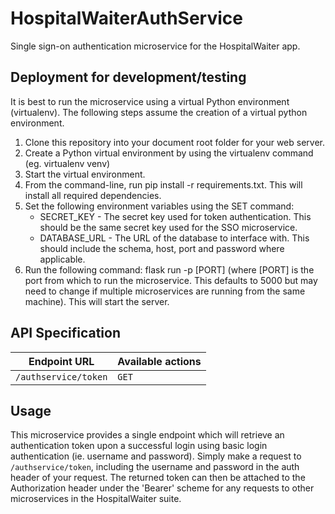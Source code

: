 # HospitalWaiterAuthService
Single sign-on authentication microservice for the HospitalWaiter app.

## Deployment for development/testing

It is best to run the microservice using a virtual Python environment (virtualenv). The following steps assume the creation of a virtual python environment.

1. Clone this repository into your document root folder for your web server.
2. Create a Python virtual environment by using the virtualenv command (eg. virtualenv venv)
3. Start the virtual environment.
4. From the command-line, run pip install -r requirements.txt. This will install all required dependencies.
5. Set the following environment variables using the SET command:
    * SECRET_KEY - The secret key used for token authentication. This should be the same secret key used for the SSO microservice.
    * DATABASE_URL - The URL of the database to interface with. This should include the schema, host, port and password where applicable.
6. Run the following command: flask run -p [PORT] (where [PORT] is the port from which to run the microservice. This defaults to 5000 but may need to change if multiple microservices are running from the same machine). This will start the server.

## API Specification

|Endpoint URL        |Available actions|
|--------------------|-----------------|
|`/authservice/token`|`GET`            |

## Usage
This microservice provides a single endpoint which will retrieve an authentication token upon a successful login using 
basic login authentication (ie. username and password). Simply make a request to `/authservice/token`,
including the username and password in the auth header of your request. The returned token can then be attached to the 
Authorization header under the 'Bearer' scheme for any requests to other microservices in the HospitalWaiter suite.
